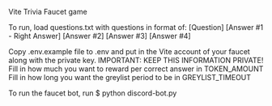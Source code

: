 Vite Trivia Faucet game

To run, load questions.txt with questions in format of:
[Question]
[Answer #1 - Right Answer]
[Answer #2]
[Answer #3]
[Answer #4]

Copy .env.example file to .env and put in the Vite account of your faucet along with the private key.
IMPORTANT: KEEP THIS INFORMATION PRIVATE!
Fill in how much you want to reward per correct answer in TOKEN_AMOUNT
Fill in how long you want the greylist period to be in GREYLIST_TIMEOUT

To run the faucet bot, run $ python discord-bot.py